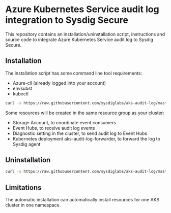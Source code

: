 # Azure Kubernetes Service audit log integration to Sysdig Secure

This repository contains an installation/uninstallation script, instructions and source code to integrate Azure Kubernetes Service audit log to Sysdig Secure.

## Installation

The installation script has some command line tool requirements:
  * Azure-cli (already logged into your account)
  * envsubst
  * kubectl

```bash
curl -s https://raw.githubusercontent.com/sysdiglabs/aks-audit-log/master/install-aks-audit-log.sh | bash -s -- YOUR_RESOURCE_GROUP_NAME YOUR_AKS_GROUP_NAME
```

Some resources will be created in the same resource group as your cluster:
 * Storage Account, to coordinate event consumers
 * Event Hubs, to receive audit log events
 * Diagnostic setting in the cluster, to send audit log to Event Hubs
 * Kubernetes deployment aks-audit-log-forwarder, to forward the log to Sysdig agent

## Uninstallation

```bash
curl -s https://raw.githubusercontent.com/sysdiglabs/aks-audit-log/master/uninstall-aks-audit-log.sh | bash -s -- YOUR_RESOURCE_GROUP_NAME YOUR_AKS_GROUP_NAME
```

## Limitations

The automatic installation can automatically install resources for one AKS cluster in one namespace.